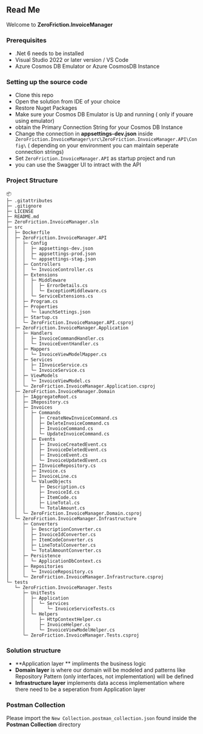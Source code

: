 ## Read Me

Welcome to **ZeroFriction.InvoiceManager**

### Prerequisites
- .Net 6 needs to be installed
- Visual Studio 2022 or later version / VS Code
- Azure Cosmos DB Emulator or Azure CosmosDB Instance

### Setting up the source code 
- Clone this repo
- Open the solution from  IDE of your choice
- Restore Nuget Packages
- Make sure your Cosmos DB Emulator is Up and running ( only if youare using emulator)
- obtain the Primary Connection String for your Cosmos DB Instance
- Change the connection in **appsettings-dev.json** inside `   ZeroFriction.InvoiceManager\src\ZeroFriction.InvoiceManager.API\Config\`
( depending on your environment you can maintain seperate connection strings)
- Set  `ZeroFriction.InvoiceManager.API` as startup project and run
- you can use the Swagger UI to intract with the API

### Project Structure


```
📦 
├─ .gitattributes
├─ .gitignore
├─ LICENSE
├─ README.md
├─ ZeroFriction.InvoiceManager.sln
├─ src
│  ├─ Dockerfile
│  ├─ ZeroFriction.InvoiceManager.API
│  │  ├─ Config
│  │  │  ├─ appsettings-dev.json
│  │  │  ├─ appsettings-prod.json
│  │  │  └─ appsettings-stag.json
│  │  ├─ Controllers
│  │  │  └─ InvoiceController.cs
│  │  ├─ Extensions
│  │  │  ├─ Middleware
│  │  │  │  ├─ ErrorDetails.cs
│  │  │  │  └─ ExceptionMiddleware.cs
│  │  │  └─ ServiceExtensions.cs
│  │  ├─ Program.cs
│  │  ├─ Properties
│  │  │  └─ launchSettings.json
│  │  ├─ Startup.cs
│  │  └─ ZeroFriction.InvoiceManager.API.csproj
│  ├─ ZeroFriction.InvoiceManager.Application
│  │  ├─ Handlers
│  │  │  ├─ InvoiceCommandHandler.cs
│  │  │  └─ InvoiceEventHandler.cs
│  │  ├─ Mappers
│  │  │  └─ InvoiceViewModelMapper.cs
│  │  ├─ Services
│  │  │  ├─ IInvoiceService.cs
│  │  │  └─ InvoiceService.cs
│  │  ├─ ViewModels
│  │  │  └─ InvoiceViewModel.cs
│  │  └─ ZeroFriction.InvoiceManager.Application.csproj
│  ├─ ZeroFriction.InvoiceManager.Domain
│  │  ├─ IAggregateRoot.cs
│  │  ├─ IRepository.cs
│  │  ├─ Invoices
│  │  │  ├─ Commands
│  │  │  │  ├─ CreateNewInvoiceCommand.cs
│  │  │  │  ├─ DeleteInvoiceCommand.cs
│  │  │  │  ├─ InvoiceCommand.cs
│  │  │  │  └─ UpdateInvoiceCommand.cs
│  │  │  ├─ Events
│  │  │  │  ├─ InvoiceCreatedEvent.cs
│  │  │  │  ├─ InvoiceDeletedEvent.cs
│  │  │  │  ├─ InvoiceEvent.cs
│  │  │  │  └─ InvoiceUpdatedEvent.cs
│  │  │  ├─ IInvoiceRepository.cs
│  │  │  ├─ Invoice.cs
│  │  │  ├─ InvoiceLine.cs
│  │  │  └─ ValueObjects
│  │  │     ├─ Description.cs
│  │  │     ├─ InvoiceId.cs
│  │  │     ├─ ItemCode.cs
│  │  │     ├─ LineTotal.cs
│  │  │     └─ TotalAmount.cs
│  │  └─ ZeroFriction.InvoiceManager.Domain.csproj
│  └─ ZeroFriction.InvoiceManager.Infrastructure
│     ├─ Converters
│     │  ├─ DescriptionConverter.cs
│     │  ├─ InvoiceIdConverter.cs
│     │  ├─ ItemCodeConverter.cs
│     │  ├─ LineTotalConverter.cs
│     │  └─ TotalAmountConverter.cs
│     ├─ Persistence
│     │  └─ ApplicationDbContext.cs
│     ├─ Repositories
│     │  └─ InvoiceRepository.cs
│     └─ ZeroFriction.InvoiceManager.Infrastructure.csproj
└─ tests
   └─ ZeroFriction.InvoiceManager.Tests
      ├─ UnitTests
      │  ├─ Application
      │  │  └─ Services
      │  │     └─ InvoiceServiceTests.cs
      │  └─ Helpers
      │     ├─ HttpContextHelper.cs
      │     ├─ InvoiceHelper.cs
      │     └─ InvoiceViewModelHelper.cs
      └─ ZeroFriction.InvoiceManager.Tests.csproj
```

### Solution structure
- **Application layer ** impliments the business logic
- **Domain layer** is where our domain  will be modeled and  patterns like Repository Pattern (only interfaces, not implementation) will be defined
- **Infrastructure layer**  implements data access implementation where there need to be a seperation from Application layer

### Postman Collection
Please import the `New Collection.postman_collection.json`  found inside the **Postman Collection** directory